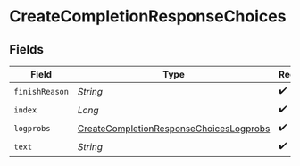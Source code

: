 # CreateCompletionResponseChoices


## Fields

| Field                                                                                                     | Type                                                                                                      | Required                                                                                                  | Description                                                                                               |
| --------------------------------------------------------------------------------------------------------- | --------------------------------------------------------------------------------------------------------- | --------------------------------------------------------------------------------------------------------- | --------------------------------------------------------------------------------------------------------- |
| `finishReason`                                                                                            | *String*                                                                                                  | :heavy_check_mark:                                                                                        | N/A                                                                                                       |
| `index`                                                                                                   | *Long*                                                                                                    | :heavy_check_mark:                                                                                        | N/A                                                                                                       |
| `logprobs`                                                                                                | [CreateCompletionResponseChoicesLogprobs](../../models/shared/CreateCompletionResponseChoicesLogprobs.md) | :heavy_check_mark:                                                                                        | N/A                                                                                                       |
| `text`                                                                                                    | *String*                                                                                                  | :heavy_check_mark:                                                                                        | N/A                                                                                                       |